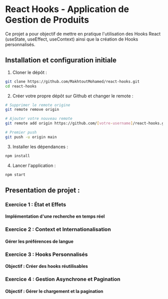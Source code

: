 # React Hooks - Application de Gestion de Produits

Ce projet a pour objectif de mettre en pratique l'utilisation des Hooks React (useState, useEffect, useContext) ainsi que la création de Hooks personnalisés.

## Installation et configuration initiale

1. Cloner le dépôt :
```bash
git clone https://github.com/MakhtoutMohamed/react-hooks.git
cd react-hooks
```

2. Créer votre propre dépôt sur Github et changer le remote :
```bash
# Supprimer le remote origine
git remote remove origin

# Ajouter votre nouveau remote
git remote add origin https://github.com/[votre-username]/react-hooks.git

# Premier push
git push -u origin main
```

3. Installer les dépendances :
```bash
npm install
```

4. Lancer l'application :
```bash
npm start
```

## Presentation de projet :
### Exercice 1 : État et Effets 
#### Implémentation d'une recherche en temps réel


### Exercice 2 : Context et Internationalisation
#### Gérer les préférences de langue


### Exercice 3 : Hooks Personnalisés
#### Objectif : Créer des hooks réutilisables


### Exercice 4 : Gestion Asynchrone et Pagination
#### Objectif : Gérer le chargement et la pagination

